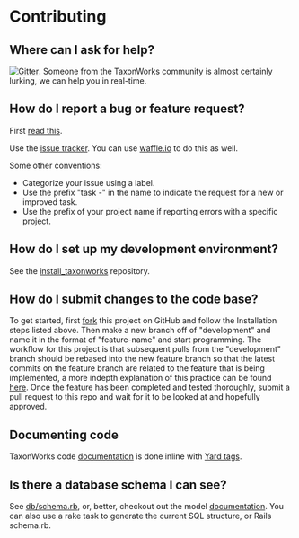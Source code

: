 # Contributing

##  Where can I ask for help? 

[![Gitter][4]][3].  Someone from the TaxonWorks community is almost certainly lurking, we can help you in real-time.

##  How do I report a bug or feature request?

First [read this][14].

Use the [issue tracker][13]. You can use [waffle.io](https://waffle.io/SpeciesFileGroup/taxonworks) to do this as well. 

Some other conventions:

* Categorize your issue using a label.
* Use the prefix "task -" in the name to indicate the request for a new or improved task.
* Use the prefix of your project name if reporting errors with a specific project.

##  How do I set up my development environment?

See the [install_taxonworks][5] repository.

##  How do I submit changes to the code base? 

To get started, first [fork][1] this project on GitHub and follow the Installation steps listed above. Then make a new branch off of "development" and name it in the format of "feature-name" and start programming. The workflow for this project is that subsequent pulls from the "development" branch should be rebased into the new feature branch so that the latest commits on the feature branch are related to the feature that is being implemented, a more indepth explanation of this practice can be found [here][2]. Once the feature has been completed and tested thoroughly, submit a pull request to this repo and wait for it to be looked at and hopefully approved.

## Documenting code

TaxonWorks code [documentation][10] is done inline with [Yard tags][12]. 

## Is there a database schema I can see?

See [db/schema.rb](db/schema.rb), or, better, checkout out the model [documentation][10].  You can also use a rake task to generate the current SQL structure, or Rails schema.rb.

[1]: https://help.github.com/articles/fork-a-repo/
[2]: https://www.atlassian.com/git/tutorials/merging-vs-rebasing
[3]: https://gitter.im/SpeciesFileGroup/taxonworks?utm_source=badge&utm_medium=badge&utm_campaign=pr-badge
[4]: https://badges.gitter.im/SpeciesFileGroup/taxonworks.svg
[5]: https://github.com/SpeciesFileGroup/install_taxonworks
[10]: http://rdoc.taxonworks.org/frames
[12]: http://rdoc.info/gems/yard/file/docs/Tags.md
[13]: https://github.com/SpeciesFileGroup/taxonworks/issues
[14]: http://wiki.taxonworks.org/index.php/Feedback 
